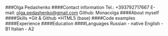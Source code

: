 ###Olga Pedashenko
####Contact information
Tel.: +393792717667
E-mail: olga.pedashenko@gmail.com
Github: Monacolga
####About myself
####Skills
*Git & Github
*HTML5 (base)
####Code examples
####Experience
####Education
####Languages
Russian - native
English - B1
Italian - A2
